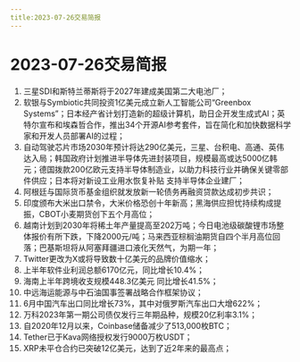 ```yaml
---
title:2023-07-26交易简报
---
```

# 2023-07-26交易简报
1. 三星SDI和斯特兰蒂斯将于2027年建成美国第二大电池厂；
2. 软银与Symbiotic共同投资1亿美元成立新人工智能公司“Greenbox Systems”；日本经产省计划打造新的超级计算机，助日企开发生成式AI；英特尔宣布和埃森哲合作，推出34个开源AI参考套件，旨在简化和加快数据科学家和开发人员部署AI的过程；
3. 自动驾驶芯片市场2030年预计将达290亿美元，三星、台积电、高通、英伟达入局；韩国政府计划推进半导体先进封装项目，规模最高或达5000亿韩元；德国拨款200亿欧元支持半导体制造业，以助力科技行业并确保关键零部件供应；日本将对新设工业用水恢复补贴 支持半导体企业建厂；
4. 阿根廷与国际货币基金组织就发放新一轮债务再融资贷款达成初步共识；
5. 印度颁布大米出口禁令，大米价格恐创十年新高；黑海供应担忧持续构成提振，CBOT小麦期货创下五个月高位；
6. 越南计划到2030年将稀土年产量提高至202万吨；今日电池级碳酸锂市场整体报价有所下跌，下降2000元/吨；马来西亚棕榈油期货自四个半月高位回落；巴基斯坦将从阿塞拜疆进口液化天然气，为期一年；
7. Twitter更改为X或将导致数十亿美元的品牌价值缩水；
8. 上半年软件业利润总额6170亿元，同比增长10.4%；
9. 海南上半年跨境收支规模448.3亿美元 同比增长41.5%；
10. 中远海运能源与中石油国事签署战略合作框架协议；
11. 6月中国汽车出口同比增长73%，其中对俄罗斯汽车出口大增622%；
12. 万科2023年第一期公司债仅发行三年期品种，规模20亿利率3.1%；
13. 自2020年12月以来，Coinbase储备减少了513,000枚BTC；
14. Tether已于Kava网络授权发行9000万枚USDT；
15. XRP未平仓合约已突破12亿美元，达到了近2年来的最高点；